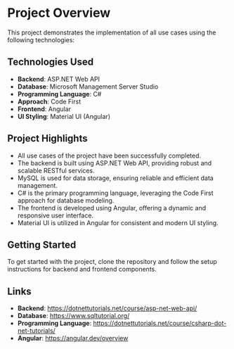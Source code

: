 # Project Overview

This project demonstrates the implementation of all use cases using the following technologies:

## Technologies Used

- **Backend**: ASP.NET Web API  
- **Database**: Microsoft Management Server Studio  
- **Programming Language**: C#  
- **Approach**: Code First  
- **Frontend**: Angular  
- **UI Styling**: Material UI (Angular)

## Project Highlights

- All use cases of the project have been successfully completed.
- The backend is built using ASP.NET Web API, providing robust and scalable RESTful services.
- MySQL is used for data storage, ensuring reliable and efficient data management.
- C# is the primary programming language, leveraging the Code First approach for database modeling.
- The frontend is developed using Angular, offering a dynamic and responsive user interface.
- Material UI is utilized in Angular for consistent and modern UI styling.

## Getting Started

To get started with the project, clone the repository and follow the setup instructions for backend and frontend components.

## Links
- **Backend**: https://dotnettutorials.net/course/asp-net-web-api/
- **Database**: https://www.sqltutorial.org/
- **Programming Language**: https://dotnettutorials.net/course/csharp-dot-net-tutorials/
- **Angular**: https://angular.dev/overview


